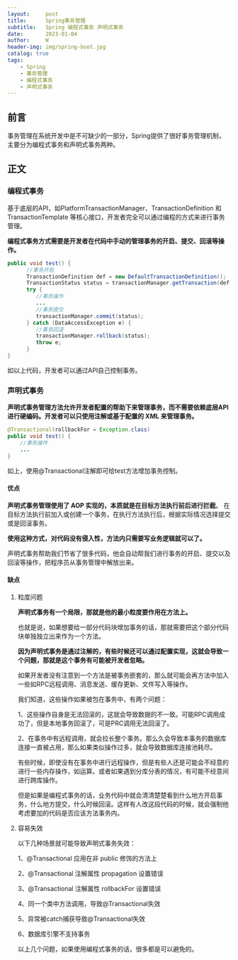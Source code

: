 ```yaml
---
layout:     post
title:      Spring事务管理
subtitle:   Spring 编程式事务 声明式事务
date:       2023-01-04
author:     W
header-img: img/spring-boot.jpg
catalog: true
tags:
    - Spring
    - 事务管理
    - 编程式事务
    - 声明式事务
---
```


## 前言

事务管理在系统开发中是不可缺少的一部分，Spring提供了很好事务管理机制，主要分为编程式事务和声明式事务两种。

## 正文

### 编程式事务

基于底层的API，如PlatformTransactionManager、TransactionDefinition 和 TransactionTemplate 等核心接口，开发者完全可以通过编程的方式来进行事务管理。

**编程式事务方式需要是开发者在代码中手动的管理事务的开启、提交、回滚等操作。**

```java
public void test() {
      //事务开启
      TransactionDefinition def = new DefaultTransactionDefinition();
      TransactionStatus status = transactionManager.getTransaction(def);
      try {
         //事务操作
         ... 
         //事务提交
         transactionManager.commit(status);
      } catch (DataAccessException e) {
         //事务回滚
         transactionManager.rollback(status);
         throw e;
      }
}
```

如以上代码，开发者可以通过API自己控制事务。

### 声明式事务

**声明式事务管理方法允许开发者配置的帮助下来管理事务，而不需要依赖底层API进行硬编码。开发者可以只使用注解或基于配置的 XML 来管理事务。**

```java
@Transactional(rollbackFor = Exception.class)
public void test() {
    //事务操作
    ...
}
```

如上，使用@Transactional注解即可给test方法增加事务控制。

#### 优点

**声明式事务管理使用了 AOP 实现的，本质就是在目标方法执行前后进行拦截**。 在目标方法执行前加入或创建一个事务，在执行方法执行后，根据实际情况选择提交或是回滚事务。

**使用这种方式，对代码没有侵入性，方法内只需要写业务逻辑就可以了。**

声明式事务帮助我们节省了很多代码，他会自动帮我们进行事务的开启、提交以及回滚等操作，把程序员从事务管理中解放出来。

#### 缺点

1. 粒度问题

   **声明式事务有一个局限，那就是他的最小粒度要作用在方法上。**

   也就是说，如果想要给一部分代码块增加事务的话，那就需要把这个部分代码块单独独立出来作为一个方法。

   **因为声明式事务是通过注解的，有些时候还可以通过配置实现，这就会导致一个问题，那就是这个事务有可能被开发者忽略。**

   如果开发者没有注意到一个方法是被事务嵌套的，那么就可能会再方法中加入一些如RPC远程调用、消息发送、缓存更新、文件写入等操作。

   我们知道，这些操作如果被包在事务中，有两个问题：

   1、这些操作自身是无法回滚的，这就会导致数据的不一致。可能RPC调用成功了，但是本地事务回滚了，可是PRC调用无法回滚了。

   2、在事务中有远程调用，就会拉长整个事务。那么久会导致本事务的数据库连接一直被占用，那么如果类似操作过多，就会导致数据库连接池耗尽。

   有些时候，即使没有在事务中进行远程操作，但是有些人还是可能会不经意的进行一些内存操作，如运算。或者如果遇到分库分表的情况，有可能不经意间进行跨库操作。

   但是如果是编程式事务的话，业务代码中就会清清楚楚看到什么地方开启事务，什么地方提交，什么时候回滚。这样有人改这段代码的时候，就会强制他考虑要加的代码是否应该方法事务内。

2. 容易失效

   以下几种场景就可能导致声明式事务失效：

   1、@Transactional 应用在非 public 修饰的方法上

   2、@Transactional 注解属性 propagation 设置错误

   3、@Transactional 注解属性 rollbackFor 设置错误

   4、同一个类中方法调用，导致@Transactional失效

   5、异常被catch捕获导致@Transactional失效

   6、数据库引擎不支持事务

   以上几个问题，如果使用编程式事务的话，很多都是可以避免的。
